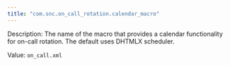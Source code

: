 ```yaml
---
title: "com.snc.on_call_rotation.calendar_macro"
---
```


Description: The name of the macro that provides a calendar functionality for on-call rotation. The default uses DHTMLX scheduler.

Value: `on_call.xml`